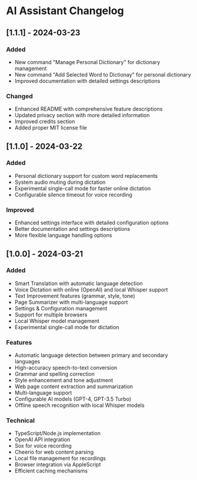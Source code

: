 # AI Assistant Changelog

## [1.1.1] - 2024-03-23

### Added
- New command "Manage Personal Dictionary" for dictionary management
- New command "Add Selected Word to Dictionay" for personal dictionary
- Improved documentation with detailed settings descriptions

### Changed
- Enhanced README with comprehensive feature descriptions
- Updated privacy section with more detailed information
- Improved credits section
- Added proper MIT license file

## [1.1.0] - 2024-03-22

### Added
- Personal dictionary support for custom word replacements
- System audio muting during dictation
- Experimental single-call mode for faster online dictation
- Configurable silence timeout for voice recording

### Improved
- Enhanced settings interface with detailed configuration options
- Better documentation and settings descriptions
- More flexible language handling options

## [1.0.0] - 2024-03-21

### Added
- Smart Translation with automatic language detection
- Voice Dictation with online (OpenAI) and local Whisper support
- Text Improvement features (grammar, style, tone)
- Page Summarizer with multi-language support
- Settings & Configuration management
- Support for multiple browsers
- Local Whisper model management
- Experimental single-call mode for dictation

### Features
- Automatic language detection between primary and secondary languages
- High-accuracy speech-to-text conversion
- Grammar and spelling correction
- Style enhancement and tone adjustment
- Web page content extraction and summarization
- Multi-language support
- Configurable AI models (GPT-4, GPT-3.5 Turbo)
- Offline speech recognition with local Whisper models

### Technical
- TypeScript/Node.js implementation
- OpenAI API integration
- Sox for voice recording
- Cheerio for web content parsing
- Local file management for recordings
- Browser integration via AppleScript
- Efficient caching mechanisms
